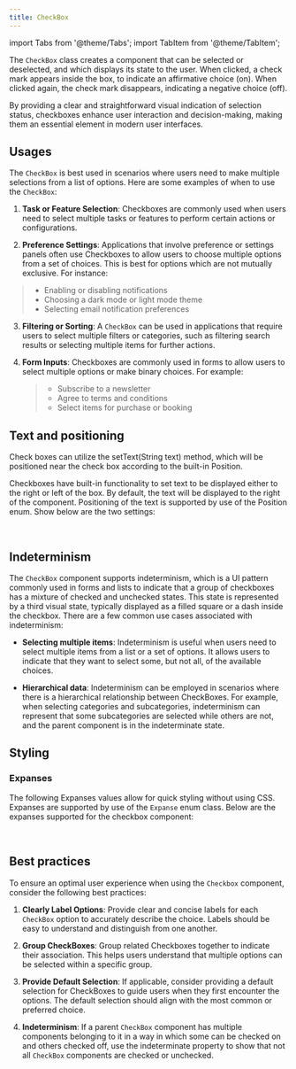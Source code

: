 ```yaml
---
title: CheckBox
---
```


import Tabs from '@theme/Tabs';
import TabItem from '@theme/TabItem';

<DocChip chip="shadow" />

<DocChip chip="name" label="dwc-checkbox" />

<JavadocLink type="foundation" location="com/webforj/component/optioninput/CheckBox" top='true'/>

The `CheckBox` class creates a component that can be selected or deselected, and which displays its state to the user. When clicked, a check mark appears inside the box, to indicate an affirmative choice (on). When clicked again, the check mark disappears, indicating a negative choice (off).

By providing a clear and straightforward visual indication of selection status, checkboxes enhance user interaction and decision-making, making them an essential element in modern user interfaces.

## Usages

The `CheckBox` is best used in scenarios where users need to make multiple selections from a list of options. Here are some examples of when to use the `CheckBox`:

1. **Task or Feature Selection**: Checkboxes are commonly used when users need to select multiple tasks or features to perform certain actions or configurations.

2. **Preference Settings**: Applications that involve preference or settings panels often use Checkboxes to allow users to choose multiple options from a set of choices. This is best for options which are not mutually exclusive. For instance:

> - Enabling or disabling notifications
> - Choosing a dark mode or light mode theme
> - Selecting email notification preferences

3. **Filtering or Sorting**: A `CheckBox` can be used in applications that require users to select multiple filters or categories, such as filtering search results or selecting multiple items for further actions.

4. **Form Inputs**: Checkboxes are commonly used in forms to allow users to select multiple options or make binary choices. For example:
   > - Subscribe to a newsletter
   > - Agree to terms and conditions
   > - Select items for purchase or booking

## Text and positioning

Check boxes can utilize the <JavadocLink type="foundation" location="com/webforj/component/AbstractOptionInput" code='true' suffix='#setText(java.lang.String)'>setText(String text)</JavadocLink> method, which will be positioned near the check box according to the built-in <JavadocLink type="foundation" location="com/webforj/component/TextPosition" code='true' suffix=''>Position</JavadocLink>.

Checkboxes have built-in functionality to set text to be displayed either to the right or left of the box. By default, the text will be displayed to the right of the component. Positioning of the text is supported by use of the <JavadocLink type="foundation" location="com/webforj/component/TextPosition" code='true' suffix=''>Position</JavadocLink> enum. Show below are the two settings: <br/>

<ComponentDemo 
path='https://demo.webforj.com/webapp/controlsamples/checkboxhorizontaltext?' 
javaE='https://raw.githubusercontent.com/webforj/webforj-docs-samples/refs/heads/main/src/main/java/com/webforj/samples/views/checkbox/CheckboxHorizontalTextView.java'
javaC='https://raw.githubusercontent.com/webforj/ControlSamples/main/src/main/code_snippets/checkbox/Horizontal.txt'
height = '200px'
/>

<br/>

## Indeterminism

The `CheckBox` component supports indeterminism, which is a UI pattern commonly used in forms and lists to indicate that a group of checkboxes has a mixture of checked and unchecked states. This state is represented by a third visual state, typically displayed as a filled square or a dash inside the checkbox. There are a few common use cases associated with indeterminism:

- **Selecting multiple items**: Indeterminism is useful when users need to select multiple items from a list or a set of options. It allows users to indicate that they want to select some, but not all, of the available choices.

- **Hierarchical data**: Indeterminism can be employed in scenarios where there is a hierarchical relationship between CheckBoxes. For example, when selecting categories and subcategories, indeterminism can represent that some subcategories are selected while others are not, and the parent component is in the indeterminate state.

<ComponentDemo 
path='https://demo.webforj.com/webapp/controlsamples/checkboxindeterminate?' 
javaE='https://raw.githubusercontent.com/webforj/webforj-docs-samples/refs/heads/main/src/main/java/com/webforj/samples/views/checkbox/CheckboxIndeterminateView.java'
javaC='https://raw.githubusercontent.com/webforj/ControlSamples/main/src/main/code_snippets/checkbox/Indeterminate.txt'
height = '150px'
/>

## Styling

### Expanses

The following <JavadocLink type="foundation" location="com/webforj/component/Expanse"> Expanses values </JavadocLink> allow for quick styling without using CSS.
Expanses are supported by use of the `Expanse` enum class. Below are the expanses supported for the checkbox component: <br/>

<ComponentDemo 
path='https://demo.webforj.com/webapp/controlsamples/checkboxexpanse?' 
javaE='https://raw.githubusercontent.com/webforj/webforj-docs-samples/refs/heads/main/src/main/java/com/webforj/samples/views/checkbox/CheckboxExpanseView.java'
javaC='https://raw.githubusercontent.com/webforj/ControlSamples/main/src/main/code_snippets/checkbox/Expanse.txt'
height = '150px'
/>

<br/>

<TableBuilder name="Checkbox" />

## Best practices

To ensure an optimal user experience when using the `Checkbox` component, consider the following best practices:

1. **Clearly Label Options**: Provide clear and concise labels for each `CheckBox` option to accurately describe the choice. Labels should be easy to understand and distinguish from one another.

2. **Group CheckBoxes**: Group related Checkboxes together to indicate their association. This helps users understand that multiple options can be selected within a specific group.

3. **Provide Default Selection**: If applicable, consider providing a default selection for CheckBoxes to guide users when they first encounter the options. The default selection should align with the most common or preferred choice.

4. **Indeterminism**: If a parent `CheckBox` component has multiple components belonging to it in a way in which some can be checked on and others checked off, use the indeterminate property to show that not all `CheckBox` components are checked or unchecked.
